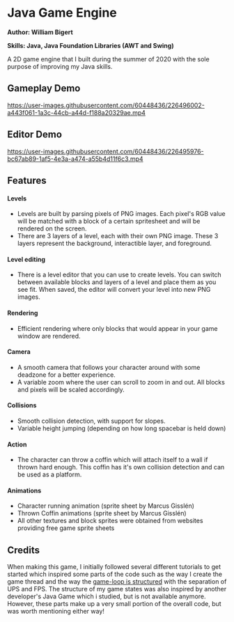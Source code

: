 # Java Game Engine
**Author: William Bigert**

**Skills: Java, Java Foundation Libraries (AWT and Swing)**

A 2D game engine that I built during the summer of 2020 with the sole purpose of improving my Java skills.

## Gameplay Demo
https://user-images.githubusercontent.com/60448436/226496002-a443f061-1a3c-44cb-a44d-f188a20329ae.mp4

## Editor Demo
https://user-images.githubusercontent.com/60448436/226495976-bc67ab89-1af5-4e3a-a474-a55b4d11f6c3.mp4

## Features
#### Levels
- Levels are built by parsing pixels of PNG images. Each pixel's RGB value will be matched with a block of a certain spritesheet and will be rendered on the screen.
- There are 3 layers of a level, each with their own PNG image. These 3 layers represent the background, interactible layer, and foreground.
#### Level editing
- There is a level editor that you can use to create levels. You can switch between available blocks and layers of a level and place them as you see fit. When saved, the editor will convert your level into new PNG images.

#### Rendering
- Efficient rendering where only blocks that would appear in your game window are rendered.

#### Camera
- A smooth camera that follows your character around with some deadzone for a better experience.
- A variable zoom where the user can scroll to zoom in and out. All blocks and pixels will be scaled accordingly.

#### Collisions
- Smooth collision detection, with support for slopes.
- Variable height jumping (depending on how long spacebar is held down)

#### Action
- The character can throw a coffin which will attach itself to a wall if thrown hard enough. This coffin has it's own collision detection and can be used as a platform.   

#### Animations
- Character running animation (sprite sheet by Marcus Gisslén)
- Thrown Coffin animations (sprite sheet by Marcus Gisslén)
- All other textures and block sprites were obtained from websites providing free game sprite sheets

## Credits
When making this game, I initially followed several different tutorials to get started which inspired some parts of the code such as the way I create the game thread and the way the [game-loop is structured](https://www.youtube.com/watch?v=ec5BMsJxcdY) with the separation of UPS and FPS. The structure of my game states was also inspired by another developer's Java Game which i studied, but is not available anymore. However, these parts make up a very small portion of the overall code, but was worth mentioning either way!


